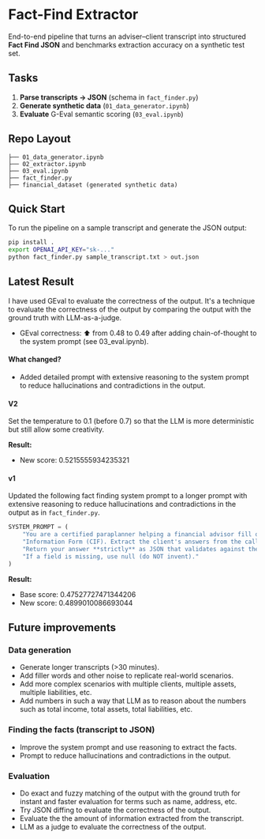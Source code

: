 # Fact-Find Extractor


End-to-end pipeline that turns an adviser–client transcript into structured **Fact Find JSON** and benchmarks extraction accuracy on a synthetic test set.  

## Tasks

1. **Parse transcripts → JSON** (schema in `fact_finder.py`)
2. **Generate synthetic data** (`01_data_generator.ipynb`)
3. **Evaluate** G-Eval semantic scoring (`03_eval.ipynb`)

## Repo Layout

```
├── 01_data_generator.ipynb
├── 02_extractor.ipynb
├── 03_eval.ipynb
├── fact_finder.py
├── financial_dataset (generated synthetic data)
```

## Quick Start

To run the pipeline on a sample transcript and generate the JSON output:

```bash
pip install .
export OPENAI_API_KEY="sk-..."
python fact_finder.py sample_transcript.txt > out.json
```



## Latest Result

I have used GEval to evaluate the correctness of the output. It's a technique to evaluate the correctness of the output by comparing the output with the ground truth with LLM-as-a-judge.

- GEval correctness: ⬆︎ from 0.48 to 0.49 after adding chain-of-thought to the system prompt (see 03_eval.ipynb).

#### What changed?

- Added detailed prompt with extensive reasoning to the system prompt to reduce hallucinations and contradictions in the output.


#### V2

Set the temperature to 0.1 (before 0.7) so that the LLM is more deterministic but still allow some creativity.

**Result:**
  - New score: 0.5215555934235321

#### v1

Updated the following fact finding system prompt to a longer prompt with extensive reasoning to reduce hallucinations and contradictions in the output as in `fact_finder.py`.

```python
SYSTEM_PROMPT = (
    "You are a certified paraplanner helping a financial advisor fill out a Customer "
    "Information Form (CIF). Extract the client's answers from the call transcript. "
    "Return your answer **strictly** as JSON that validates against the provided schema. "
    "If a field is missing, use null (do NOT invent)."
)
```
**Result:**
  - Base score: 0.47527727471344206
  - New score: 0.4899010086693044


## Future improvements

### Data generation

- Generate longer transcripts (>30 minutes).
- Add filler words and other noise to replicate real-world scenarios.
- Add more complex scenarios with multiple clients, multiple assets, multiple liabilities, etc.
- Add numbers in such a way that LLM as to reason about the numbers such as total income, total assets, total liabilities, etc.

### Finding the facts (transcript to JSON)

- Improve the system prompt and use reasoning to extract the facts.
- Prompt to reduce hallucinations and contradictions in the output.


### Evaluation

- Do exact and fuzzy matching of the output with the ground truth for instant and faster evaluation for terms such as name, address, etc.
- Try JSON diffing to evaluate the correctness of the output.
- Evaluate the the amount of information extracted from the transcript.
- LLM as a judge to evaluate the correctness of the output.
